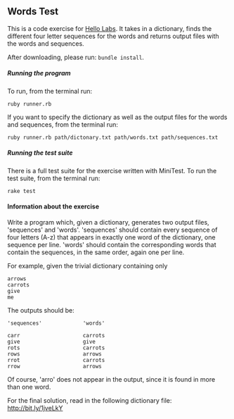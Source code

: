 ## Words Test

This is a code exercise for [Hello Labs](http://www.hellolabs.com). It takes in a dictionary, finds the different four letter sequences for the words and returns output files with the words and sequences.

After downloading, please run: `bundle install`.

##### Running the program

To run, from the terminal run:

`ruby runner.rb`

If you want to specify the dictionary as well as the output files for the words
and sequences, from the terminal run:

`ruby runner.rb path/dictonary.txt path/words.txt path/sequences.txt`

##### Running the test suite

There is a full test suite for the exercise written with MiniTest. To run the
test suite, from the terminal run:

`rake test`

#### Information about the exercise

Write a program which, given a dictionary, generates two
output files, 'sequences' and 'words'.  'sequences' should
contain every sequence of four letters (A-z) that appears in exactly
one word of the dictionary, one sequence per line.  'words'
should contain the corresponding words that contain the
sequences, in the same order, again one per line.

For example, given the trivial dictionary containing only

```
arrows
carrots
give
me
```

The outputs should be:

```
'sequences'             'words'

carr                    carrots
give                    give
rots                    carrots
rows                    arrows
rrot                    carrots
rrow                    arrows
```

Of course, 'arro' does not appear in the output, since it is
found in more than one word.

For the final solution, read in the following dictionary file: http://bit.ly/1jveLkY
